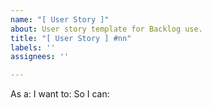```yaml
---
name: "[ User Story ]"
about: User story template for Backlog use.
title: "[ User Story ] #nn"
labels: ''
assignees: ''

---
```


As a: <role> 
I want to: <function-description> 
So I can: <value-statement>
